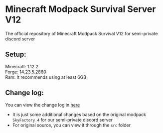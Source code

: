 # Minecraft Modpack Survival Server V12

The official repository of Minecraft Modpack Survival V12 for semi-private discord server
 
## Setup:

Minecraft: 1.12.2  
Forge: 14.23.5.2860  
Ram: It recommends using at least 6GB

## Change log:

You can view the change log in [here](https://github.com/ElementBlend/ModpackSurvivalV12/blob/main/CHANGELOG.md)  
* It is just some additional changes based on the original modpack `SkyFactory 4` for our semi-private discord server  
* For original source, you can view it through the `src` folder
